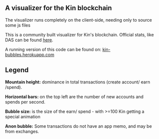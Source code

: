## A visualizer for the Kin blockchain

The visualizer runs completely on the client-side, needing only to source some js files

This is a community built visualizer for Kin's blockchain. Official stats, like DAS can be found [here](https://public.tableau.com/profile/kinfoundation#!/vizhome/Kinecosystemstats/Kinecosystemstats).

A running version of this code can be found on: [kin-bubbles.herokuapp.com](https://kin-bubbles.herokuapp.com)

## Legend
**Mountain height:** dominance in total transactions (create account/ earn /spend).

**Horizontal bars:** on the top left are the number of new accounts and spends per second.

**Bubble size:** is the size of the earn/ spend - with >=100 Kin getting a special animation

**Anon bubble:** Some transactions do not have an app memo, and may be from exchanges.